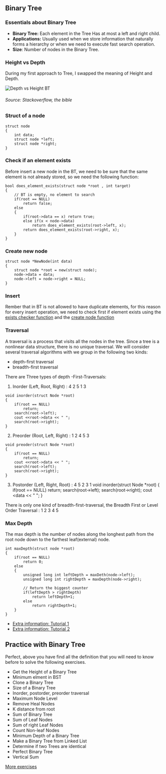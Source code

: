 ## Binary Tree

### Essentials about Binary Tree

* **Binary Tree:** Each element in the Tree Has at most a left and right child.
* **Applications:** Usually used when we store information that naturally forms a hierarchy or when we need to execute fast search operation.
* **Size**: Number of nodes in the Binary Tree. 

### Height vs Depth

During my first approach to Tree, I swapped the meaning of Height and Depth. 

![Depth vs Height BT](../images/tree-depth.png)
###### Source: Stackoverflow, the bible


### Struct of a node
```
struct node
{
    int data;
    struct node *left;
    struct node *right; 
}
```

### Check if an element exists

Before insert a new node in the BT, we need to be sure that the same element is not already stored, so we need the following function:

```
bool does_element_exists(struct node *root , int target)
{
    // BT is empty, no element to search
    if(root == NULL)
        return false;
    else
    {
        if(root->data == x) return true; 
        else if(x < node->data)
            return does_element_exists(root->left, x);
        return does_element_exists(root->right, x);
    }
}
```

### Create new node
```
struct node *NewNode(int data)
{
    struct node *root = new(struct node);
    node->data = data;
    node->left = node->right = NULL;
}
```

### Insert

Rember that in BT is not allowed to have duplicate elements, for this reason for every insert operation, we need to check first if element exists using the [exists checker function](#Check-if-an-element-exists) and the [create node function](#Create-new-node)




### Traversal
A traversal is a process that visits all the nodes in the tree. Since a tree is a nonlinear data structure, there is no unique traversal. We will consider several traversal algorithms with we group in the following two kinds:

* depth-first traversal
* breadth-first traversal


There are Three types of depth -First-Traversals:

1. Inorder (Left, Root, Right) : 4 2 5 1 3
```
void inorder(struct Node *root)
{
    if(root == NULL)
        return; 
    search(root->left);
    cout <<root->data << " ";
    search(root->right);
}
```
2. Preorder (Root, Left, Right) : 1 2 4 5 3
```
void preoder(struct Node *root)
{
    if(root == NULL)
        return; 
    cout <<root->data << " ";
    search(root->left);
    search(root->right);
}

```
3. Postorder (Left, Right, Root) : 4 5 2 3 1
void inorder(struct Node *root)
{
    if(root == NULL)
        return; 
    search(root->left);
    search(root->right);
    cout <<root->data << " ";
}

There is only one kind of breadth-first-traversal, the Breadth First or Level Order Traversal : 1 2 3 4 5


### Max Depth

The max depth is the number of nodes along the longhest path from the root node down to the farthest leaf(external) node.

```
int maxDepth(struct node *root)
{
    if(root == NULL)
        return 0; 
    else
    {
        unsigned long int leftDepth = maxDeth(node->left);
        unsigned long int rightDepth = maxDepth(node->right);

        // Return the biggest counter
        if(leftDepth > rightDepth)
            return leftDepth+1;
        else    
            return rightDepth+1;
    }
}
```

* [Extra information: Tutorial 1](https://www.cs.cmu.edu/~adamchik/15-121/lectures/Trees/trees.html)
* [Extra information: Tutorial 2](http://cslibrary.stanford.edu/110/BinaryTrees.html)



## Practice with Binary Tree

Perfect, above you have find all the definition that you will need to know before to solve the following exercises. 
* Get the Height of a Binary Tree
* Minimum elment in BST
* Clone a Binary Tree
* Size of a Binary Tree
* Inorder, postorder, preorder traversal
* Maximum Node Level
* Remove Heal Nodes
* K distance from root
* Sum of Binary Tree
* Sum of Leaf Nodes
* Sum of right Leaf Nodes
* Count Non-leaf Nodes
* Minimum Depth of a Binary Tree
* Make a Binary Tree from Linked List
* Determine if two Trees are identical
* Perfect Binary Tree
* Vertical Sum

[More exercises](https://practice.geeksforgeeks.org/explore/?category%5B%5D=Tree&page=1)

